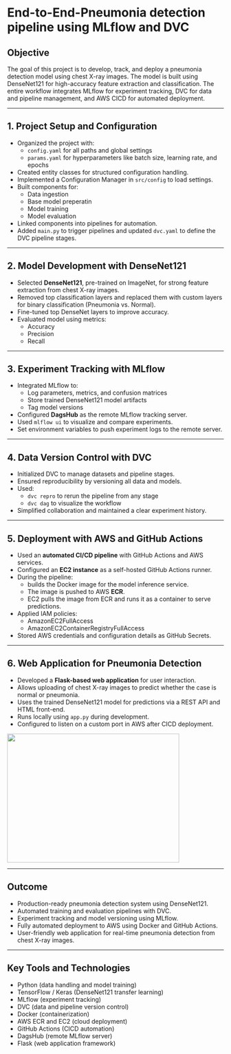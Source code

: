 # End-to-End-Pneumonia detection pipeline using MLflow and DVC

## Objective

The goal of this project is to develop, track, and deploy a pneumonia detection model using chest X-ray images. The model is built using DenseNet121 for high-accuracy feature extraction and classification. The entire workflow integrates MLflow for experiment tracking, DVC for data and pipeline management, and AWS CICD for automated deployment.

---
## 1. Project Setup and Configuration
- Organized the project with:
  - `config.yaml` for all paths and global settings  
  - `params.yaml` for hyperparameters like batch size, learning rate, and epochs   
- Created entity classes for structured configuration handling.  
- Implemented a Configuration Manager in `src/config` to load settings.  
- Built components for:
  - Data ingestion
  - Base model preperatin
  - Model training
  - Model evaluation  
- Linked components into pipelines for automation.  
- Added `main.py` to trigger pipelines and updated `dvc.yaml` to define the DVC pipeline stages.

---

## 2. Model Development with DenseNet121
- Selected **DenseNet121**, pre-trained on ImageNet, for strong feature extraction from chest X-ray images.  
- Removed top classification layers and replaced them with custom layers for binary classification (Pneumonia vs. Normal).  
- Fine-tuned top DenseNet layers to improve accuracy.  
- Evaluated model using metrics:
  - Accuracy
  - Precision
  - Recall
 
---

## 3. Experiment Tracking with MLflow
- Integrated MLflow to:
  - Log parameters, metrics, and confusion matrices  
  - Store trained DenseNet121 model artifacts  
  - Tag model versions  
- Configured **DagsHub** as the remote MLflow tracking server.  
- Used `mlflow ui` to visualize and compare experiments.  
- Set environment variables to push experiment logs to the remote server.

---

## 4. Data Version Control with DVC
- Initialized DVC to manage datasets and pipeline stages.  
- Ensured reproducibility by versioning all data and models.  
- Used:
  - `dvc repro` to rerun the pipeline from any stage  
  - `dvc dag` to visualize the workflow  
- Simplified collaboration and maintained a clear experiment history.
  
---

## 5. Deployment with AWS and GitHub Actions
- Used an **automated CI/CD pipeline** with GitHub Actions and AWS services.  
- Configured an **EC2 instance** as a self-hosted GitHub Actions runner.  
- During the pipeline:
  - builds the Docker image for the model inference service.  
  - The image is pushed to AWS **ECR**.  
  - EC2 pulls the image from ECR and runs it as a container to serve predictions.  
- Applied IAM policies:
  - AmazonEC2FullAccess
  - AmazonEC2ContainerRegistryFullAccess  
- Stored AWS credentials and configuration details as GitHub Secrets.
---

## 6. Web Application for Pneumonia Detection
- Developed a **Flask-based web application** for user interaction.  
- Allows uploading of chest X-ray images to predict whether the case is normal or pneumonia.  
- Uses the trained DenseNet121 model for predictions via a REST API and HTML front-end.  
- Runs locally using `app.py` during development.  
- Configured to listen on a custom port in AWS after CICD deployment.
 
<img src="https://github.com/user-attachments/assets/067f5ea2-a742-42d3-b3ab-03c176947501" width="400" height="300">


---

## Outcome
- Production-ready pneumonia detection system using DenseNet121.  
- Automated training and evaluation pipelines with DVC.  
- Experiment tracking and model versioning using MLflow.  
- Fully automated deployment to AWS using Docker and GitHub Actions.  
- User-friendly web application for real-time pneumonia detection from chest X-ray images.

---

## Key Tools and Technologies
- Python (data handling and model training)  
- TensorFlow / Keras (DenseNet121 transfer learning)  
- MLflow (experiment tracking)  
- DVC (data and pipeline version control)  
- Docker (containerization)  
- AWS ECR and EC2 (cloud deployment)  
- GitHub Actions (CICD automation)  
- DagsHub (remote MLflow server)  
- Flask (web application framework)  







